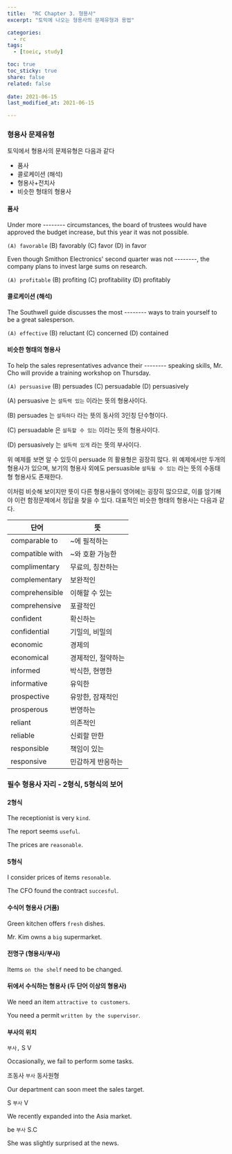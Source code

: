 ```yaml
---
title:  "RC Chapter 3. 형용사"
excerpt: "토익에 나오는 형용사의 문제유형과 용법"

categories:
  - rc
tags:
  - [toeic, study]

toc: true
toc_sticky: true
share: false
related: false
 
date: 2021-06-15
last_modified_at: 2021-06-15

---
```


### 형용사 문제유형

토익에서 형용사의 문제유형은 다음과 같다

- 품사
- 콜로케이션 (해석)
- 형용사+전치사
- 비슷한 형태의 형용사

#### 품사

Under more -------- circumstances, the board of trustees would have approved the budget increase, but this year it was not possible.

`(A) favorable`			(B) favorably			(C) favor			(D) in favor

Even though Smithon Electronics' second quarter was not --------, the company plans to invest large sums on research.

`(A) profitable`			(B) profiting			(C) profitability			(D) profitably

#### 콜로케이션 (해석)

The Southwell guide discusses the most -------- ways to train yourself to be a great salesperson.

`(A) effective`			(B) reluctant			(C) concerned			(D) contained

#### 비슷한 형태의 형용사

To help the sales representatives advance their -------- speaking skills, Mr. Cho will provide a training workshop on Thursday.

`(A) persuasive`			(B) persuades			(C) persuadable			(D) persuasively

(A) persuasive 는 `설득력 있는` 이라는 뜻의 형용사이다.

(B) persuades 는 `설득하다` 라는 뜻의 동사의 3인칭 단수형이다.

(C) persuadable 은 `설득할 수 있는` 이라는 뜻의 형용사이다.

(D) persuasively 는 `설득력 있게` 라는 뜻의 부사이다.

위 예제를 보면 알 수 있듯이 persuade 의 활용형은 굉장히 많다. 위 예제에서만 두개의 형용사가 있으며, 보기의 형용사 외에도 persuasible `설득될 수 있는` 라는 뜻의 수동태형 형용사도 존재한다.

이처럼 비슷해 보이지만 뜻이 다른 형용사들이 영어에는 굉장히 많으므로, 이를 암기해야 이런 함정문제에서 정답을 찾을 수 있다. 대표적인 비슷한 형태의 형용사는 다음과 같다.

| 단어            | 뜻                 |
| --------------- | ------------------ |
| comparable to   | ~에 필적하는       |
| compatible with | ~와 호환 가능한    |
| complimentary   | 무료의, 칭찬하는   |
| complementary   | 보완적인           |
| comprehensible  | 이해할 수 있는     |
| comprehensive   | 포괄적인           |
| confident       | 확신하는           |
| confidential    | 기밀의, 비밀의     |
| economic        | 경제의             |
| economical      | 경제적인, 절약하는 |
| informed        | 박식한, 현명한     |
| informative     | 유익한             |
| prospective     | 유망한, 잠재적인   |
| prosperous      | 번영하는           |
| reliant         | 의존적인           |
| reliable        | 신뢰할 만한        |
| responsible     | 책임이 있는        |
| responsive      | 민감하게 반응하는  |

### 필수 형용사 자리 - 2형식, 5형식의 보어

#### 2형식

The receptionist is very `kind`.

The report seems `useful`.

The prices are `reasonable`.

#### 5형식

I consider prices of items `resonable`.

The CFO found the contract `succesful`.

#### 수식어 형용사 (거품)

Green kitchen offers `fresh` dishes.

Mr. Kim owns a `big` supermarket.

#### 전명구 (형용사/부사)

Items `on the shelf` need to be changed.

#### 뒤에서 수식하는 형용사 (두 단어 이상의 형용사)

We need an item `attractive to customers`.

You need a permit `written by the supervisor`.

#### 부사의 위치

`부사,` S V

Occasionally, we fail to perform some tasks.

조동사 `부사` 동사원형

Our department can soon meet the sales target.

S `부사` V

We recently expanded into the Asia market.

be `부사` S.C

She was slightly surprised at the news.